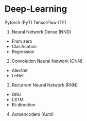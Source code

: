 # Deep-Learning

Pytorch (PyT)
TensorFlow (TF)

1. Neural Network Dense (NND)
  - From zero
  - Clasification
  - Regression

2. Convolution Neural Network (CNN)
  - AlexNet
  - LeNet

3. Recurrent Neural Network (RNN)
  - GRU
  - LSTM
  - Bi-direction
  
4. Autoencoders (Auto)
